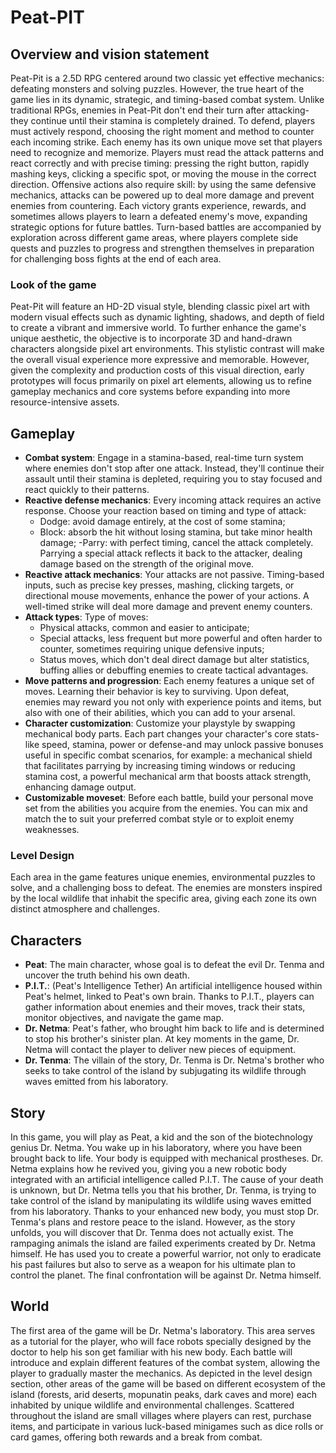 # Peat-PIT #
## Overview and vision statement ##
Peat-Pit is a 2.5D RPG centered around two classic yet effective mechanics: defeating monsters and solving puzzles. However, the true heart of the game lies in its dynamic, strategic, and timing-based combat system.
Unlike traditional RPGs, enemies in Peat-Pit don't end their turn after attacking-they continue until their stamina is completely drained. To defend, players must actively respond, choosing the right moment and method to counter each incoming strike.
Each enemy has its own unique move set that players need to recognize and memorize. Players must read the attack patterns and react correctly and with precise timing: pressing the right button, rapidly mashing keys, clicking a specific spot, or moving the mouse in the correct direction.
Offensive actions also require skill: by using the same defensive mechanics, attacks can be powered up to deal more damage and prevent enemies from countering.
Each victory grants experience, rewards, and sometimes allows players to learn a defeated enemy's move, expanding strategic options for future battles.
Turn-based battles are accompanied by exploration across different game areas, where players complete side quests and puzzles to progress and strengthen themselves in preparation for challenging boss fights at the end of each area.
### Look of the game ###
Peat-Pit will feature an HD-2D visual style, blending classic pixel art with modern visual effects such as dynamic lighting, shadows, and depth of field to create a vibrant and immersive world.
To further enhance the game's unique aesthetic, the objective is to incorporate 3D and hand-drawn characters alongside pixel art environments. This stylistic contrast will make the overall visual experience more expressive and memorable. 
However, given the complexity and production costs of this visual direction, early prototypes will focus primarily on pixel art elements, allowing us to refine gameplay mechanics and core systems before expanding into more resource-intensive assets.
## Gameplay ##
* **Combat system**:
Engage in a stamina-based, real-time turn system where enemies don't stop after one attack. Instead, they'll continue their assault until their stamina is depleted, requiring you to stay focused and react quickly to their patterns.
* **Reactive defense mechanics**:
Every incoming attack requires an active response. Choose your reaction based on timing and type of attack:
	- Dodge: avoid damage entirely, at the cost of some stamina;
	- Block: absorb the hit without losing stamina, but take minor health damage;
	-Parry: with perfect timing, cancel the attack completely. Parrying a special attack   	reflects it back to the attacker, dealing damage based on the strength of the original 	move.
* **Reactive attack mechanics**:
Your attacks are not passive. Timing-based inputs, such as precise key presses, mashing, clicking targets, or directional mouse movements, enhance the power of your actions. A well-timed strike will deal more damage and prevent enemy counters.
* **Attack types**:
Type of moves:
	- Physical attacks, common and easier to anticipate;
	- Special attacks, less frequent but more powerful and often harder to counter, 		sometimes requiring unique defensive inputs;
	- Status moves, which don't deal direct damage but alter statistics, buffing allies or 	debuffing enemies to create tactical advantages.
* **Move patterns and progression**:
Each enemy features a unique set of moves. Learning their behavior is key to surviving. Upon defeat, enemies may reward you not only with experience points and items, but also with one of their abilities, which you can add to your arsenal.
* **Character customization**:
Customize your playstyle by swapping mechanical body parts. Each part changes your character's core stats-like speed, stamina, power or defense-and may unlock passive bonuses useful in specific combat scenarios, for example:  a mechanical shield that facilitates parrying by increasing timing windows or reducing stamina cost,  a powerful mechanical arm that boosts attack strength, enhancing damage output.
* **Customizable moveset**:
Before each battle, build your personal move set from the abilities you acquire from the enemies. You can mix and match the to suit your preferred combat style or to exploit enemy weaknesses.
### Level Design ###
Each area in the game features unique enemies, environmental puzzles to solve, and a challenging boss to defeat. The enemies are monsters inspired by the local wildlife that inhabit the specific area, giving each zone its own distinct atmosphere and challenges.
## Characters ##
* **Peat**:
The main character, whose goal is to defeat the evil Dr. Tenma and uncover the truth behind his own death.
* **P.I.T.**:
(Peat's Intelligence Tether) An artificial intelligence housed within Peat's helmet, linked to Peat's own brain. Thanks to P.I.T., players can gather information about enemies and their moves, track their stats, monitor objectives, and navigate the game map.
* **Dr. Netma**:
Peat's father, who brought him back to life and is determined to stop his brother's sinister plan. At key moments in the game, Dr. Netma will contact the player to deliver new pieces of equipment.
* **Dr. Tenma**:
The villain of the story, Dr. Tenma is Dr. Netma's brother who seeks to take control of the island by subjugating its wildlife through waves emitted from his laboratory.
## Story ##
In this game, you will play as Peat, a kid and the son of the biotechnology genius Dr. Netma. You wake up in his laboratory, where you have been brought back to life. Your body is equipped with mechanical prostheses.
Dr. Netma explains how he revived you, giving you a new robotic body integrated with an artificial intelligence called P.I.T. The cause of your death is unknown, but Dr. Netma tells you that his brother, Dr. Tenma, is trying to take control of the island by manipulating its wildlife using waves emitted from his laboratory.
Thanks to your enhanced new body, you must stop Dr. Tenma's plans and restore peace to the island.
However, as the story unfolds, you will discover that Dr. Tenma does not actually exist. The rampaging animals the island are failed experiments created by Dr. Netma himself. He has used you to create a powerful warrior, not only to eradicate his past failures but also to serve as a weapon for his ultimate plan to control the planet. The final confrontation will be against Dr. Netma himself.
## World ##
The first area of the game will be Dr. Netma's laboratory. This area serves as a tutorial for the player, who will face robots specially designed by the doctor to help his son get familiar with his new body. Each battle will introduce and explain different features of the combat system, allowing the player to gradually master the mechanics.
As depicted in the level design section, other areas of the game will be based on different ecosystem of the island (forests, arid deserts, mopunatin peaks, dark caves and more) each inhabited by unique wildlife and environmental challenges.
Scattered throughout the island are small villages where players can rest, purchase items, and participate in various luck-based minigames such as dice rolls or card games, offering both rewards and a break from combat.
